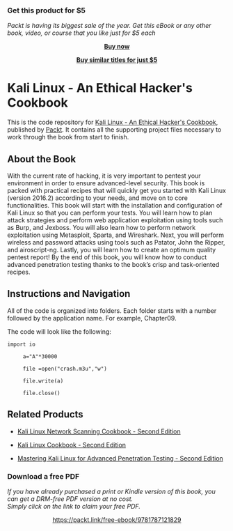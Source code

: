 
### Get this product for $5

<i>Packt is having its biggest sale of the year. Get this eBook or any other book, video, or course that you like just for $5 each</i>


<b><p align='center'>[Buy now](https://packt.link/9781787121829)</p></b>


<b><p align='center'>[Buy similar titles for just $5](https://subscription.packtpub.com/search)</p></b>


# Kali Linux - An Ethical Hacker's Cookbook
This is the code repository for [Kali Linux - An Ethical Hacker's Cookbook](https://www.packtpub.com/networking-and-servers/kali-linux-pentesting-cookbook?utm_source=github&utm_medium=repository&utm_campaign=9781787121829), published by [Packt](https://www.packtpub.com/?utm_source=github). It contains all the supporting project files necessary to work through the book from start to finish.
## About the Book
With the current rate of hacking, it is very important to pentest your environment in order to ensure advanced-level security. This book is packed with practical recipes that will quickly get you started with Kali Linux (version 2016.2) according to your needs, and move on to core functionalities. This book will start with the installation and configuration of Kali Linux so that you can perform your tests. You will learn how to plan attack strategies and perform web application exploitation using tools such as Burp, and Jexboss. You will also learn how to perform network exploitation using Metasploit, Sparta, and Wireshark. Next, you will perform wireless and password attacks using tools such as Patator, John the Ripper, and airoscript-ng. Lastly, you will learn how to create an optimum quality pentest report! By the end of this book, you will know how to conduct advanced penetration testing thanks to the book’s crisp and task-oriented recipes.

## Instructions and Navigation
All of the code is organized into folders. Each folder starts with a number followed by the application name. For example, Chapter09.



The code will look like the following:
```
import io

     a="A"*30000

     file =open("crash.m3u","w")

     file.write(a)

     file.close()
```



## Related Products
* [Kali Linux Network Scanning Cookbook - Second Edition](https://www.packtpub.com/networking-and-servers/kali-linux-network-scanning-cookbook-second-edition?utm_source=github&utm_medium=repository&utm_campaign=9781787287907)

* [Kali Linux Cookbook - Second Edition](https://www.packtpub.com/networking-and-servers/kali-linux-cookbook-second-edition?utm_source=github&utm_medium=repository&utm_campaign=9781784390303)

* [Mastering Kali Linux for Advanced Penetration Testing - Second Edition](https://www.packtpub.com/networking-and-servers/mastering-kali-linux-advanced-penetration-testing-second-edition?utm_source=github&utm_medium=repository&utm_campaign=9781787120235)


### Download a free PDF

 <i>If you have already purchased a print or Kindle version of this book, you can get a DRM-free PDF version at no cost.<br>Simply click on the link to claim your free PDF.</i>
<p align="center"> <a href="https://packt.link/free-ebook/9781787121829">https://packt.link/free-ebook/9781787121829 </a> </p>